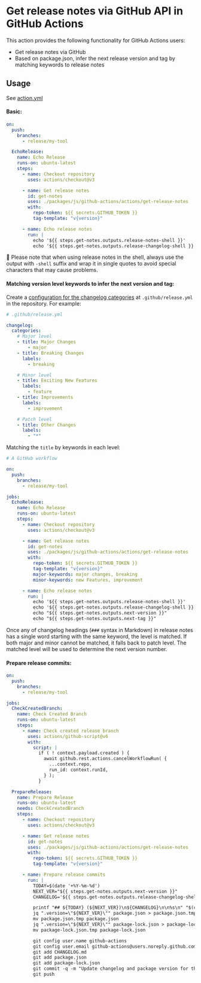 # Get release notes via GitHub API in GitHub Actions

This action provides the following functionality for GitHub Actions users:

- Get release notes via GitHub
- Based on package.json, infer the next release version and tag by matching keywords to release notes

## Usage

See [action.yml](action.yml)

#### Basic:

```yaml
on:
  push:
    branches:
      - release/my-tool

  EchoRelease:
    name: Echo Release
    runs-on: ubuntu-latest
    steps:
      - name: Checkout repository
        uses: actions/checkout@v3

      - name: Get release notes
        id: get-notes
        uses: ./packages/js/github-actions/actions/get-release-notes
        with:
          repo-token: ${{ secrets.GITHUB_TOKEN }}
          tag-template: "v{version}"

      - name: Echo release notes
        run: |
          echo '${{ steps.get-notes.outputs.release-notes-shell }}'
          echo '${{ steps.get-notes.outputs.release-changelog-shell }}'
```

:pushpin: Please note that when using release notes in the shell, always use the output with `-shell` suffix and wrap it in single quotes to avoid special characters that may cause problems.

#### Matching version level keywords to infer the next version and tag:

Create a [configuration for the changelog categories](https://docs.github.com/en/repositories/releasing-projects-on-github/automatically-generated-release-notes#configuring-automatically-generated-release-notes) at `.github/release.yml` in the repository. For example:

```yaml
# .github/release.yml

changelog:
  categories:
    # Major level
    - title: Major Changes
        - major
    - title: Breaking Changes
      labels:
        - breaking

    # Minor level
    - title: Exciting New Features
      labels:
        - feature
    - title: Improvements
      labels:
        - improvement

    # Patch level
    - title: Other Changes
      labels:
        - "*"
```

Matching the `title` by keywords in each level:

```yaml
# A GitHub workflow

on:
  push:
    branches:
      - release/my-tool

jobs:
  EchoRelease:
    name: Echo Release
    runs-on: ubuntu-latest
    steps:
      - name: Checkout repository
        uses: actions/checkout@v3

      - name: Get release notes
        id: get-notes
        uses: ./packages/js/github-actions/actions/get-release-notes
        with:
          repo-token: ${{ secrets.GITHUB_TOKEN }}
          tag-template: "v{version}"
          major-keywords: major changes, breaking
          minor-keywords: new Features, improvement

      - name: Echo release notes
        run: |
          echo '${{ steps.get-notes.outputs.release-notes-shell }}'
          echo '${{ steps.get-notes.outputs.release-changelog-shell }}'
          echo "${{ steps.get-notes.outputs.next-version }}"
          echo "${{ steps.get-notes.outputs.next-tag }}"
```

Once any of changelog headings (`###` syntax in Markdown) in release notes has a single word starting with the same keyword, the level is matched. If both major and minor cannot be matched, it falls back to patch level. The matched level will be used to determine the next version number.

#### Prepare release commits:

```yaml
on:
  push:
    branches:
      - release/my-tool

jobs:
  CheckCreatedBranch:
    name: Check Created Branch
    runs-on: ubuntu-latest
    steps:
      - name: Check created release branch
        uses: actions/github-script@v6
        with:
          script: |
            if ( ! context.payload.created ) {
              await github.rest.actions.cancelWorkflowRun( {
                ...context.repo,
                run_id: context.runId,
              } );
            }

  PrepareRelease:
    name: Prepare Release
    runs-on: ubuntu-latest
    needs: CheckCreatedBranch
    steps:
      - name: Checkout repository
        uses: actions/checkout@v3

      - name: Get release notes
        id: get-notes
        uses: ./packages/js/github-actions/actions/get-release-notes
        with:
          repo-token: ${{ secrets.GITHUB_TOKEN }}
          tag-template: "v{version}"

      - name: Prepare release commits
        run: |
          TODAY=$(date '+%Y-%m-%d')
          NEXT_VER="${{ steps.get-notes.outputs.next-version }}"
          CHANGELOG='${{ steps.get-notes.outputs.release-changelog-shell }}'

          printf "## ${TODAY} (${NEXT_VER})\n${CHANGELOG}\n\n%s\n" "$(cat CHANGELOG.md)" > CHANGELOG.md
          jq ".version=\"${NEXT_VER}\"" package.json > package.json.tmp
          mv package.json.tmp package.json
          jq ".version=\"${NEXT_VER}\"" package-lock.json > package-lock.json.tmp
          mv package-lock.json.tmp package-lock.json

          git config user.name github-actions
          git config user.email github-actions@users.noreply.github.com
          git add CHANGELOG.md
          git add package.json
          git add package-lock.json
          git commit -q -m "Update changelog and package version for the ${{ steps.get-notes.outputs.next-tag }} release."
          git push
```
